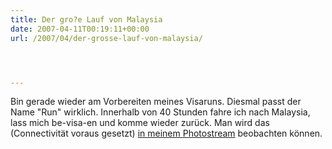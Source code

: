```yaml
---
title: Der gro?e Lauf von Malaysia
date: 2007-04-11T00:19:11+00:00
url: /2007/04/der-grosse-lauf-von-malaysia/




---
```

Bin gerade wieder am Vorbereiten meines Visaruns. Diesmal passt der Name "Run" wirklich. Innerhalb von 40 Stunden fahre ich nach Malaysia, lass mich be-visa-en und komme wieder zurück. Man wird das (Connectivität voraus gesetzt) [in meinem Photostream][1] beobachten können.

 [1]: http://flickr.com/photos/schreibblogade
